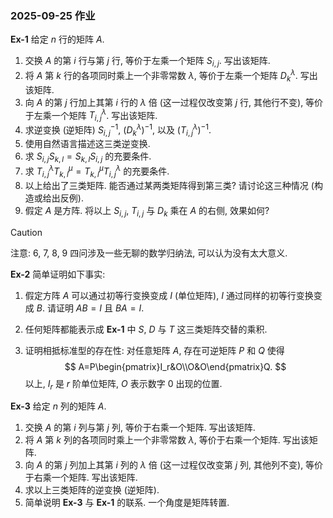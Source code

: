 ### 2025-09-25 作业

<div style="page-break-after: always;"></div>

**Ex-1** 给定 $n$ 行的矩阵 $A$. 

1. 交换 $A$ 的第 $i$ 行与第 $j$ 行, 等价于左乘一个矩阵 $S_{i,j}$. 写出该矩阵.
2. 将 $A$ 第 $k$ 行的各项同时乘上一个非零常数 $\lambda$, 等价于左乘一个矩阵 $D_k^{\lambda}$. 写出该矩阵.
3. 向 $A$ 的第 $j$ 行加上其第 $i$ 行的 $\lambda$ 倍 (这一过程仅改变第 $j$ 行, 其他行不变), 等价于左乘一个矩阵 $T_{i,j}^\lambda$. 写出该矩阵.
4. 求逆变换 (逆矩阵) $S_{i,j}^{-1}$, $(D_k^\lambda)^{-1}$, 以及 $(T_{i,j}^\lambda)^{-1}$. 
5. 使用自然语言描述这三类逆变换. 
6. 求 $S_{i,j}S_{k,l}=S_{k,l}S_{i,j}$ 的充要条件. 
7. 求 $T_{i,j}^\lambda T_{k,l}^\mu=T_{k,l}^\mu T_{i,j}^\lambda$ 的充要条件. 
8. 以上给出了三类矩阵. 能否通过某两类矩阵得到第三类? 请讨论这三种情况 (构造或给出反例). 
9. 假定 $A$ 是方阵. 将以上 $S_{i,j}$, $T_{i,j}$ 与 $D_k$ 乘在 $A$ 的右侧, 效果如何? 

> [!CAUTION]
>
> 注意: 6, 7, 8, 9 四问涉及一些无聊的数学归纳法, 可以认为没有太大意义. 

<div style="page-break-after: always;"></div>

**Ex-2** 简单证明如下事实:

1. 假定方阵 $A$ 可以通过初等行变换变成 $I$ (单位矩阵), $I$ 通过同样的初等行变换变成 $B$. 请证明 $AB = I$ 且 $BA = I$.

2. 任何矩阵都能表示成 **Ex-1** 中 $S$, $D$ 与 $T$ 这三类矩阵交替的乘积.  

3. 证明相抵标准型的存在性: 对任意矩阵 $A$, 存在可逆矩阵 $P$ 和 $Q$ 使得
   $$
   A=P\begin{pmatrix}I_r&O\\O&O\end{pmatrix}Q.
   $$
   以上, $I_r$ 是 $r$ 阶单位矩阵, $O$ 表示数字 $0$ 出现的位置. 

<div style="page-break-after: always;"></div>

**Ex-3** 给定 $n$ 列的矩阵 $A$. 

1. 交换 $A$ 的第 $i$ 列与第 $j$ 列, 等价于右乘一个矩阵. 写出该矩阵.
2. 将 $A$ 第 $k$ 列的各项同时乘上一个非零常数 $\lambda$, 等价于右乘一个矩阵. 写出该矩阵.
3. 向 $A$ 的第 $j$ 列加上其第 $i$ 列的 $\lambda$ 倍 (这一过程仅改变第 $j$ 列, 其他列不变), 等价于右乘一个矩阵. 写出该矩阵.
4. 求以上三类矩阵的逆变换 (逆矩阵).
5. 简单说明 **Ex-3** 与 **Ex-1** 的联系. 一个角度是矩阵转置.
